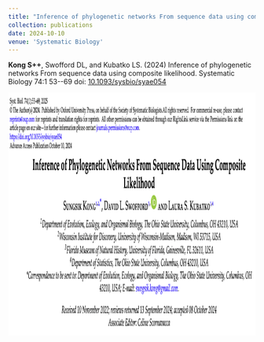 ```yaml
---
title: "Inference of phylogenetic networks From sequence data using composite likelihood"
collection: publications
date: 2024-10-10
venue: 'Systematic Biology'
---
```

**Kong S++**, Swofford DL, and Kubatko LS. (2024) Inference of phylogenetic networks From sequence data using composite likelihood. Systematic Biology 74:1 53--69 doi: [10.1093/sysbio/syae054](https://doi.org/10.1093/sysbio/syae054)


<center><p align="center">
  <img width="739" height="493" src="/images/19KongETAL2024.png">
</p></center>